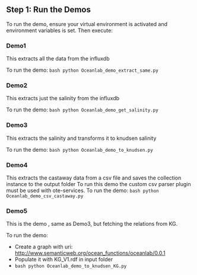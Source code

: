 ## Step 1: Run the Demos

To run the demo, ensure your virtual environment is activated and environment variables is set.
Then execute:

### Demo1

This extracts all the data from the influxdb

To run the demo:
`bash
	python Oceanlab_demo_extract_same.py
	`

### Demo2

This extracts just the salinity from the influxdb

To run the demo:
`bash
	python Oceanlab_demo_get_salinity.py
	`
### Demo3

This extracts the salinity and transforms it to knudsen salinity

To run the demo:
`bash
	python Oceanlab_demo_to_knudsen.py
	`

### Demo4

This extracts the castaway data from a csv file and saves the collection instance to the output folder
To run this demo the custom csv parser plugin must be used with ote-services.
To run the demo:
`bash
	python Oceanlab_demo_csv_castaway.py
	`

### Demo5

This is the demo , same as Demo3, but fetching the relations from KG.

To run the demo:
- Create a graph with uri: http://www.semanticweb.org/ocean_functions/oceanlab/0.0.1
- Populate it with KG_V1.rdf in input folder
- `bash
	python Oceanlab_demo_to_knudsen_KG.py
	`
